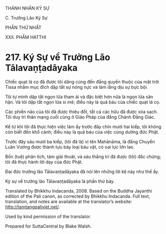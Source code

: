 THÁNH NHÂN KÝ SỰ

C. Trưởng Lão Ký Sự

PHẦN THỨ NHẤT

XXII. PHẨM HATTHI

# 217\. Ký Sự về Trưởng Lão Tālavaṇṭadāyaka

Chiếc quạt lá cọ đã được tôi dâng cúng đến đấng quyến thuộc của mặt trời Tissa nhằm mục đích dập tắt sự nóng nực và làm lắng dịu sự bực bội.

Tôi tự mình dập tắt ngọn lửa tham ái và đặc biệt hơn nữa là ngọn lửa sân hận. Và tôi dập tắt ngọn lửa si mê; điều này là quả báu của chiếc quạt lá cọ.

Các phiền não của tôi đã được thiêu đốt, tất cả các hữu đã được xóa sạch. Tôi duy trì thân mạng cuối cùng ở Giáo Pháp của đấng Chánh Đẳng Giác.

Kể từ khi tôi đã thực hiện việc làm ấy trước đây chín mươi hai kiếp, tôi không còn biết đến khổ cảnh; điều này là quả báu của việc cúng dường đức Phật.

Trước đây sáu mươi ba kiếp, (tôi đã là) vị tên Mahānāma, là đấng Chuyển Luân Vương được thành tựu bảy loại báu vật, có oai lực lớn lao.

Bốn (tuệ) phân tích, tám giải thoát, và sáu thắng trí đã được (tôi) đắc chứng; tôi đã thực hành lời dạy của đức Phật.

Đại đức trưởng lão Tālavaṇṭadāyaka đã nói lên những lời kệ này như thế ấy.

Ký sự về trưởng lão Tālavaṇṭadāyaka là phần thứ bảy.

Translated by Bhikkhu Indacanda, 2008. Based on the Buddha Jayanthi edition of the Pali canon, as corrected by Bhikkhu Indacanda. Full text, translation, and notes are available at the translator’s website: http://tamtangpaliviet.net/.

Used by kind permission of the translator.

Prepared for SuttaCentral by Blake Walsh.